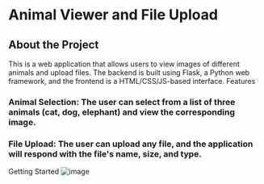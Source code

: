 # Animal Viewer and File Upload
## About the Project
This is a web application that allows users to view images of different animals and upload files. The backend is built using Flask, a Python web framework, and the frontend is a HTML/CSS/JS-based interface.
Features

### Animal Selection: The user can select from a list of three animals (cat, dog, elephant) and view the corresponding image.
### File Upload: The user can upload any file, and the application will respond with the file's name, size, and type.

Getting Started
![image](https://github.com/user-attachments/assets/f58d4696-8fec-4d72-adb5-12efd785f5f2)

